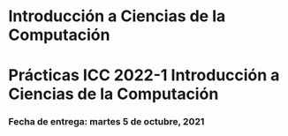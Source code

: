 # Introducción a Ciencias de la Computación
Prácticas ICC 2022-1
Introducción a Ciencias de la Computación
=========================================
### Fecha de entrega: martes 5 de octubre, 2021

